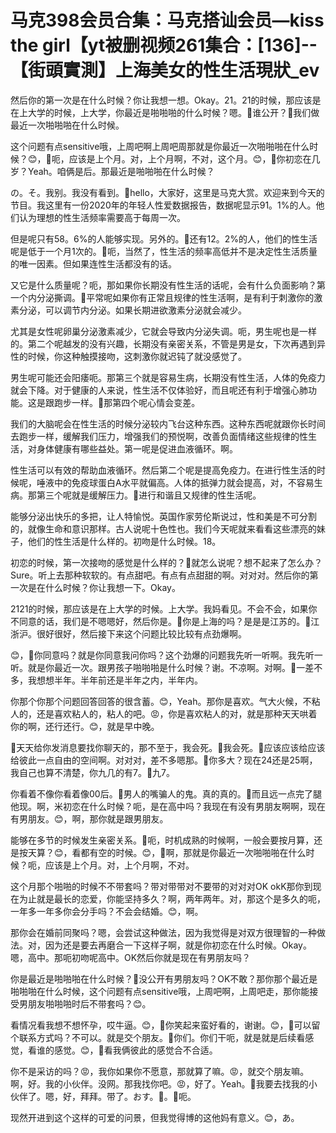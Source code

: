 # 马克398会员合集：马克搭讪会员—kiss the girl【yt被删视频261集合：[136]--【街頭實測】上海美女的性生活現狀_ev

然后你的第一次是在什么时候？你让我想一想。Okay。21。21的时候，那应该是在上大学的时候，上大学，你最近是啪啪啪的什么时候？嗯。🎼谁公开？🎼我们做最近一次啪啪啪在什么时候。

这个问题有点sensitive哦，上周吧啊上周吧周那就是你最近一次啪啪啪在什么时候？😊，🎼呃，应该是上个月。对，上个月啊，不对，这个月。😊，🎼你初恋在几岁？Yeah。咱俩是后。那最近是啪啪啪在什么时候？

の。そ。我别。我没有看到。🎼hello，大家好，这里是马克大赏。欢迎来到今天的节目。我这里有一份2020年的年轻人性爱数据报告，数据呢显示91。1%的人。他们认为理想的性生活频率需要高于每周一次。

但是呢只有58。6%的人能够实现。另外的。🎼还有12。2%的人，他们的性生活呢是低于一个月1次的。🎼呃，当然了，性生活的频率高低并不是决定性生活质量的唯一因素。但如果连性生活都没有的话。

又它是什么质量呢？呃，那如果你长期没有性生活的话呢，会有什么负面影响？第一个内分泌撕调。🎼平常呢如果你有正常且规律的性生活啊，是有利于刺激你的激素分泌，可以调节内分泌。如果长期进欲激素分泌就会减少。

尤其是女性呢卵巢分泌激素减少，它就会导致内分泌失调。呃，男生呢也是一样的。第二个呢越发的没有兴趣，长期没有亲密关系，不管是男是女，下次再遇到异性的时候，你这种触摸接吻，这刺激你就迟钝了就没感觉了。

男生呢可能还会阳痿呃。那第三个就是容易生病，长期没有性生活，人体的免疫力就会下降。对于健康的人来说，性生活不仅体验好，而且呢还有利于增强心肺功能。这是跟跑步一样。🎼那第四个呢心情会变差。

我们的大脑呢会在性生活的时候分泌较内飞台这种东西。这种东西呢就跟你长时间去跑步一样，缓解我们压力，增强我们的预悦啊，改善负面情绪这些规律的性生活，对身体健康有哪些益处。第一呢是促进血液循环。啊。

性生活可以有效的帮助血液循环。然后第二个呢是提高免疫力。在进行性生活的时候呢，唾液中的免疫球蛋白A水平就偏高。人体的抵弹力就会提高，对，不容易生病。那第三个呢就是缓解压力。🎼进行和谐且又规律的性生活呢。

能够分泌出快乐的多把，让人特愉悦。英国作家劳伦斯说过，性和美是不可分割的，就像生命和意识那样。古人说呢十色性也。我们今天呢就来看看这些漂亮的妹子，他们的性生活是什么样的。初吻是什么时候。18。

初恋的时候，第一次接吻的感觉是什么样的？🎼就怎么说呢？想不起来了怎么办？Sure。听上去那种软软的。有点甜吧。有点有点甜甜的啊。对对对。然后你的第一次是在什么时候？你让我想一下。Okay。

2121的时候，那应该是在上大学的时候。上大学。我妈看见。不会不会，如果你不同意的话，我们是不嗯嗯好，然后你是。🎼你是上海的吗？是是是江苏的。🎼江浙沪。很好很好，然后接下来这个问题比较比较有点劲爆啊。

😊，🎼你同意吗？就是你同意我问你吗？这个劲爆的问题我先听一听啊。我先听一听。就是你最近一次。跟男孩子啪啪啪是什么时候？谢。不凉啊。对啊。🎼一差不多，我想想半年。半年前还是半年之内，半年内。

你那个你那个问题回答回答的很含蓄。😊，Yeah。那你是喜欢。气大火候，不粘人的，还是喜欢粘人的，粘人的吧。😡，你是喜欢粘人的对，就是那种天天哄着你的啊，还行还行。😊，就是早中晚。

🎼天天给你发消息要找你聊天的，那不至于，我会死。🎼我会死。🎼应该应该给应该给彼此一点自由的空间啊。对对对，差不多嗯那。🎼你多大？现在24还是25啊，我自己也算不清楚，你九几的有7。🎼九7。

你看着不像你看着像00后。🎼男人的嘴骗人的鬼。真的真的。🎼而且远一点完了腿他现。啊，米初恋在什么时候？呃，是在高中吗？我现在有没有男朋友啊啊，现在有男朋友。😊，啊，那你就是跟男朋友。

能够在多节的时候发生亲密关系。🎼呃，时机成熟的时候啊，一般会要按月算，还是按天算？😊，看都有空的时候。😊，🎼啊，那就是你最近一次啪啪啪在什么时候？呃，应该是上个月。对，上个月啊，不对。

这个月那个啪啪的时候不不带套吗？带对带带对不要带的对对对OK okK那你到现在为止就是最长的恋爱，你能坚持多久？啊，两年两年。对，那这个是多久的呃，一年多一年多你会分手吗？不会会结婚。😊，啊。

那你会在婚前同聚吗？嗯，会尝试这种做法，因为我觉得是对双方很理智的一种做法。对，因为还是要去再磨合一下这样子啊，就是你初恋在什么时候。Okay。嗯，高中。那呃初吻呢高中。OK然后你就是现在有男朋友吗？

你是最近是啪啪啪在什么时候？🎼没公开有男朋友吗？OK不敢？那你那个最近是啪啪啪在什么时候，这个问题有点sensitive哦，上周吧啊，上周吧走，那你能接受男朋友啪啪啪时后不带套吗？😊。

看情况看我想不想怀孕，哎牛逼。😊，🎼你笑起来蛮好看的，谢谢。😊，🎼可以留个联系方式吗？不可以。就是交个朋友。🎼你们。你们干呃，就是就是后续看感觉，看谁的感觉。😊，🎼看我俩彼此的感觉合不合适。

你不是采访的吗？😡，我你如果你不愿意，那就算了嘛。😡，就交个朋友嘛。啊，好。我的小伙伴。没网。那我找你吧。😡，好了。Yeah。🎼我要去找我的小伙伴了。嗯，好，拜拜。带了。おす。🎼。🎼呃。

现然开进到这个这样的可爱的问景，但我觉得博的这他妈有意义。😊，あ。